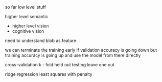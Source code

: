 
so far low level stuff 

higher level semantic 
- higher level vision
- cognitive vision

need to understand blob as feature

we can terminate the training early if validation accuracy is going down but training accuracy is going up and use the model from there directly 

cross-validation
k - fold 
held out testing
leave one out  

ridge regression
least squares with penalty

